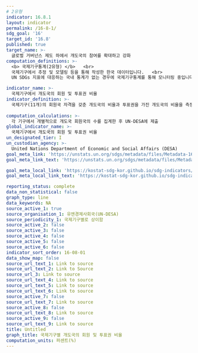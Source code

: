 ```yaml
---
# 2유형 
indicator: 16.8.1
layout: indicator
permalink: /16-8-1/
sdg_goal: '16'
target_id: '16.8'
published: true
target_name: >-
  글로벌 거버넌스 제도 하에서 개도국의 참여를 확대하고 강화
computation_definitions: >-
  <b> 국제기구통계(2유형) </b>   <br>
  국제기구에서 추정 및 모델링 등을 통해 작성한 한국 데이터입니다.   <br>
  UN SDGs 지표에 대응하는 국내 통계가 없는 경우에 국제기구통계를 통해 모니터링 중입니다. 

indicator_name: >-
  국제기구에서 개도국의 회원 및 투표권 비율
indicator_definition: >-
  국제기구(11개)의 회원국 자격을 갖춘 개도국의 비율과 투표권을 가진 개도국의 비율을 측정함
 
computation_calculations: >-
  각 기구에서 개별적으로 개도국 회원국의 수를 집계한 후 UN-DESA에 제출 
global_indicator_name: >-
  국제기구에서 개도국의 회원 및 투표권 비율
un_designated_tier: I
un_custodian_agency: >-
  United Nations Department of Economic and Social Affairs (DESA)
goal_meta_link: 'https://unstats.un.org/sdgs/metadata/files/Metadata-16-08-01.pdf'
goal_meta_link_text: 'https://unstats.un.org/sdgs/metadata/files/Metadata-16-08-01.pdf'

goal_meta_local_link: 'https://kostat-sdg-kor.github.io/sdg-indicators/public/data/Metadata-16-08-01_KOR.pdf'
goal_meta_local_link_text: 'https://kostat-sdg-kor.github.io/sdg-indicators/public/data/Metadata-16-08-01_KOR.pdf'

reporting_status: complete
data_non_statistical: false
graph_type: line
data_keywords: NA
source_active_1: true
source_organisation_1: 유엔경제사회국(UN-DESA)
source_periodicity_1: 국제기구별로 상이함
source_active_2: false
source_active_3: false
source_active_4: false
source_active_5: false
source_active_6: false
indicator_sort_order: 16-08-01
data_show_map: false
source_url_text_1: Link to source
source_url_text_2: Link to Source
source_url_3: Link to source
source_url_text_4: Link to source
source_url_text_5: Link to source
source_url_text_6: Link to source
source_active_7: false
source_url_text_7: Link to source
source_active_8: false
source_url_text_8: Link to source
source_active_9: false
source_url_text_9: Link to source
title: Untitled
graph_title: 국제기구별 개도국의 회원 및 투표권 비율
computation_units: 퍼센트(%)
---
```

